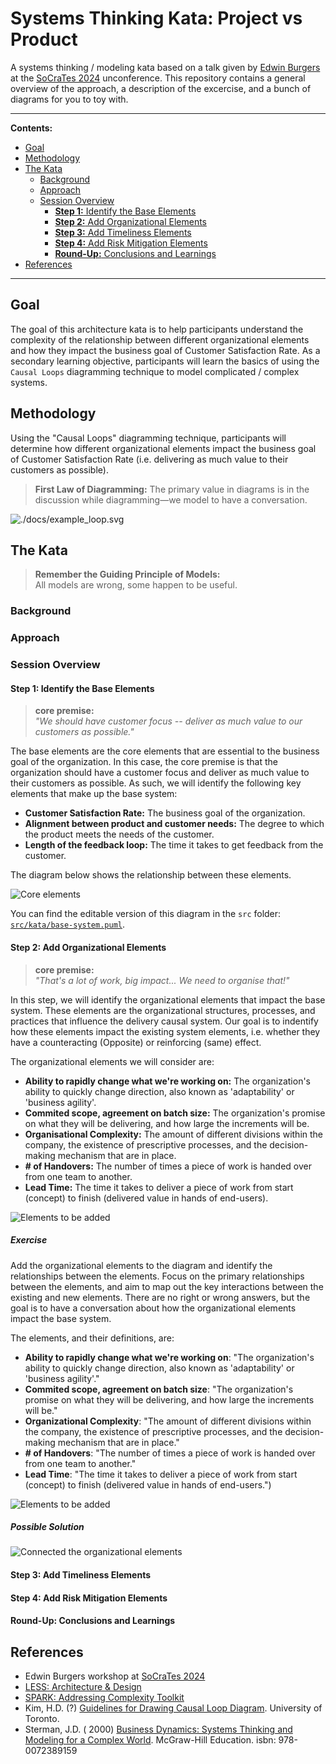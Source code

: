 # Systems Thinking Kata: Project vs Product

A systems thinking / modeling kata based on a talk given by [Edwin Burgers](https://www.linkedin.com/in/edwinburgers/) at the
[SoCraTes 2024](https://socratesbe.org) unconference. This repository contains a general overview of the approach, a description of the excercise,
and a bunch of diagrams for you to toy with.

---
**Contents:**

<!-- TOC -->

* [Goal](#goal)
* [Methodology](#methodology)
* [The Kata](#the-kata)
    * [Background](#background)
    * [Approach](#approach)
    * [Session Overview](#session-overview)
        * [**Step 1:** Identify the Base Elements](#step-1-identify-the-base-elements)
        * [**Step 2:** Add Organizational Elements](#step-2-add-organizational-elements)
        * [**Step 3:** Add Timeliness Elements](#step-3-add-timeliness-elements)
        * [**Step 4:** Add Risk Mitigation Elements](#step-4-add-risk-mitigation-elements)
        * [**Round-Up:** Conclusions and Learnings](#round-up-conclusions-and-learnings-)
* [References](#references)

<!-- TOC -->

---

## Goal

The goal of this architecture kata is to help participants understand the complexity of the relationship between different organizational elements
and how they impact the business goal of Customer Satisfaction Rate. As a secondary learning objective, participants will learn the basics of using
the `Causal Loops` diagramming technique to model complicated / complex systems.

## Methodology

Using the "Causal Loops" diagramming technique, participants will determine how different organizational elements impact
the business goal of Customer Satisfaction Rate (i.e. delivering as much value to their customers as possible).

> **First Law of Diagramming:**
> The primary value in diagrams is in the discussion while diagramming—we model to have a conversation.

![./docs/example_loop.svg](./docs/example_loop.png)

## The Kata

> **Remember the Guiding Principle of Models:**  
> All models are wrong, some happen to be useful.

### Background

### Approach

### Session Overview

#### **Step 1:** Identify the Base Elements

> **core premise:**  
> _"We should have customer focus -- deliver as much value to our customers as possible."_

The base elements are the core elements that are essential to the business goal of the organization. In this case, the core premise is that the
organization should have a customer focus and deliver as much value to their customers as possible. As such, we will identify the following key
elements that make up the base system:

* **Customer Satisfaction Rate:** The business goal of the organization.
* **Alignment between product and customer needs:** The degree to which the product meets the needs of the customer.
* **Length of the feedback loop:** The time it takes to get feedback from the customer.

The diagram below shows the relationship between these elements.

![Core elements](./docs/value_delivery-PART_1.png)

You can find the editable version of this diagram in the `src` folder: [`src/kata/base-system.puml`](./src/kata/base-system.puml).

#### **Step 2:** Add Organizational Elements

> **core premise:**  
> _"That's a lot of work, big impact... We need to organise that!"_

In this step, we will identify the organizational elements that impact the base system.
These elements are the organizational structures, processes, and practices that influence the delivery causal system.
Our goal is to indentify how these elements impact the existing system elements, i.e. whether they have a counteracting (Opposite) or
reinforcing (same) effect.

The organizational elements we will consider are:

* **Ability to rapidly change what we're working on:** The organization's ability to quickly change direction, also known as 'adaptability' or
  'business agility'.
* **Commited scope, agreement on batch size:** The organization's promise on what they will be delivering, and how large the increments will be.
* **Organisational Complexity:** The amount of different divisions within the company, the existence of prescriptive processes, and the
  decision-making mechanism that are in place.
* **# of Handovers:** The number of times a piece of work is handed over from one team to another.
* **Lead Time:** The time it takes to deliver a piece of work from start (concept) to finish (delivered value in hands of end-users).

![Elements to be added](./docs/organizational_elements_TO-ADD.png)

##### Exercise

Add the organizational elements to the diagram and identify the relationships between the elements.
Focus on the primary relationships between the elements, and aim to map out the key interactions between the existing and new elements.
There are no right or wrong answers, but the goal is to have a conversation about how the organizational elements impact the base system.

The elements, and their definitions, are:

* **Ability to rapidly change what we're working on**: "The organization's ability to quickly change direction, also known as 'adaptability' or
  'business agility'."
* **Commited scope, agreement on batch size**: "The organization's promise on what they will be delivering, and how large the increments will be."
* **Organizational Complexity**: "The amount of different divisions within the company, the existence of prescriptive processes, and the
  decision-making mechanism that are in place."
* **# of Handovers**: "The number of times a piece of work is handed over from one team to another."
* **Lead Time**: "The time it takes to deliver a piece of work from start (concept) to finish (delivered value in hands of end-users.")

![Elements to be added](./docs/organizational_elements_CONNECT-US.png)

##### Possible Solution


![Connected the organizational elements](./docs/organizational_elements_CONNECTED.svg)


#### **Step 3:** Add Timeliness Elements

#### **Step 4:** Add Risk Mitigation Elements

#### **Round-Up:** Conclusions and Learnings

## References

* Edwin Burgers workshop at [SoCraTes 2024](https://socratesbe.org/)
* [LESS: Architecture & Design](https://less.works/less/technical-excellence/architecture-design)
* [SPARK: Addressing Complexity Toolkit](https://spark.mcmaster.ca/)
* Kim,
  H.D. (?) [Guidelines for Drawing Causal Loop Diagram](https://www.cs.toronto.edu/~sme/SystemsThinking/GuidelinesforDrawingCausalLoopDiagrams.pdf).
  University of Toronto.
* Sterman, J.D. (
  2000) [Business Dynamics: Systems Thinking and Modeling for a Complex World](https://www.goodreads.com/book/show/39736248-business-dynamics).
  McGraw-Hill Education. isbn: 978-0072389159
